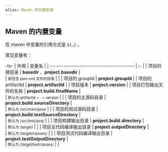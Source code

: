 ```yaml
---
alias: Maven 的内置变量
---
```


## Maven 的内置变量

在 maven 中变量的引用方式是 `${…}` 。

常见变量有：

-tx-
| 作用 | 变量名 |
| :----------------------------------------- | :- |
| 项目的根目录                               | **basedir** 、**project.basedir** |\
| <small>即包含 pom.xml 文件的目录</small>   | |
| 项目的 groupId                             | **project.groupId** |
| 项目的 artifactId                          | **project.artifactId**  |
| 项目版本                                   | **project.version** |
| 项目打包输出文件的名称                     | **project.build.finalName** |\
| <small>默认为 artifactId + . + version</small> | |
| 项目的主源码目录                           | **project.build.sourceDirectory** |\
| <small>默认为 /src/main/java/</small>      | |
| 项目的测试源码目录                         | **project.build.testSourceDirectory** |\
| <small>默认为 /src/test/java/ </small>     | |
| 项目构建输出目录                           | **project.build.directory** |\
| <small>默认为 /target/</small>             | |
| 项目主代码编译输出目录                     | **project.outputDirectory** |\
| <small>默认为 /target/classes/</small>     | |
| 项目测试代码编译输出目录                   | **project.testOutputDirectory** |\
| <small>默认为 /target/testclasses/</small> | |

